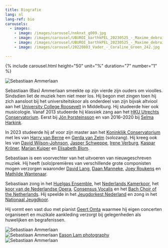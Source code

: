 ```yaml
---
title: Biografie
lang: nl
lang-ref: bio
carousels:
  - images:
    - image: /images/carousel/nnknxt_g009.jpg
    - image: /images/carousel/UBUROI_barthkPEL_20230525_-_Maxime_debruin082.jpg
    - image: /images/carousel/UBUROI_barthkPEL_20230525_-_Maxime_debruin060.jpg
    - image: /images/carousel/20220803_Vader_-_Coraline_Groen_242.jpg

---
```


{% include carousel.html height="50" unit="%" duration="7" number="1" %}

<img src="/images/bio_rechts.jpg" alt="Sebastiaan Ammerlaan" class="fr w-third ml-auto br-100">

Sebastiaan (Bas) Ammerlaan smeekte op zijn vierde zijn ouders om vioolles. Sindsdien liet de muziek hem niet meer los. Hij begon met zingen toen hij zich aansloot bij het universiteitskoor als onderdeel van zijn bijvak altviool aan het [University College Roosevelt](https://www.ucr.nl) in Middelburg. Hij studeerde hier ook musicologie. Vanaf 2013 studeerde hij klassiek zang aan het [HKU Utrechts Conservatorium](https://www.hku.nl/en/study-at-hku/utrechts-conservatorium). Eerst bij [Jón Þorsteinsson](https://www.jonthorsteinsson.com) en van 2016–2020 bij [Selma Harkink](http://www.selmaharkink.com). 

In 2023 studeerde hij af voor zijn master aan het [Koninklijk Conservatorium](https://www.koncon.nl/) met les van [Harry van Berne](https://www.koxvocaal.nl/vocalist/harry-van-berne/) en [Gerda van Zelm](https://nl.linkedin.com/in/gerdavanzelm) (solozang). Hij kreeg ook les van [David Wilson-Johnson](https://davidwilsonjohnson.eu/), [Jasper Schweppe](https://www.jasperschweppe.nl/), [Irene Verburg](http://www.ireneverburg.nl), [Kaspar Kröner](http://kasparkroener.weebly.com/), [Marjan Kuiper](http://www.marjankuiper.nl) en [Elisabeth Blom](https://www.elisabethblom.nl/).

Sebastiaan is een voorvechter van het uitvoeren van nieuwgeschreven muziek. Hij heeft (solo)premières van verschillende grote componisten mogen verzorgen waaronder [David Lang](https://davidlangmusic.com/), [Daan Manneke](https://www.daanmanneke.nl/), [Joey Roukens](https://joeyroukens.com/) en [Mathilde Wantenaar](https://donemus.nl/composer/mathilde-wantenaar/). 

Sebastiaan zong in het [Huelgas Ensemble](https://www.huelgasensemble.be/), het [Nederlands Kamerkoor](https://www.nederlandskamerkoor.nl/), het [koor van de Nederlandse Opera](https://www.operaballet.nl/koor-van-de-nationale-opera-0), [Consensus Vocalis](https://consensusvocalis.nl/) en het [Bach Choir of the Netherlands](https://beleefklassiek.nl/The-Bach-Choir-Orchestra-of-the-Netherlands). <!--  en [NKK NXT](https://www.nederlandskamerkoor.nl/nl/nkk-nxt) en zong mee met [Meesters & Gezellen](http://www.tettix.nl/) (2016 tot 2018), de [Dutch National Opera Academy](http://www.opera-academy.nl/), [Muziektheater Hollands Diep](http://muziektheaterhollandsdiep.nl/), [TENSO Europe Chamber Choir](https://www.tensoeuropechamberchoir.eu/) en het [Zed Chamber Choir](https://www.hollandscollectief.com/). -->Hij speelde in het [Jeugdorkest Nederland](https://www.jeugdorkest.nl/) en zong in het [Nationaal Jeugdkoor](http://www.nationalekoren.nl).  

Hij vormt een vast duo met pianist [Geert Omta](https://www.geertomta.nl/) waarmee hij eigen concerten organiseert en muzikale aankleding verzorgt bij gelegenheden als huwelijken en begrafenissen. 


<!-- In 2017 richtte hij met sopraan Veronika Akhmetchina het [Ensemble Nieuwe Muziek](/ensembles/enm) op: een ensemble met steeds wisselende bezetting voor het uitvoeren van versgeschreven muziek. Met sopraan Iris Bouman, alt Hester Westra en tenor Dierick Aartsen zingt hij ook in [Ensemble Cantorex](/ensembles/cantorex), een vocaal ensemble gespecialiseerd in Renaissance- en barokmuziek. -->

<!--In 2017 was hij stagiair bij het koor van de [Nationale Opera](https://operaballet.nl) en richtte hij met sopraan Veronika Akhmetchina het [Ensemble Nieuwe Muziek](/ensembles/enm) op: een ensemble met steeds wisselende bezetting voor het uitvoeren van versgeschreven muziek. Met sopraan Iris Bouman, alt Hester Westra en tenor Dierick Aartsen zingt hij ook in [Ensemble Cantorex](/ensembles/cantorex), een vocaal ensemble gespecialiseerd in Renaissance- en barokmuziek.-->

<div class="mw9 center ph3-ns mt5">
  <div class="cf ph2-ns">
    <div class="fl w-100 w-third-ns pa2">
      <img src="/images/actiefoto.jpg" alt="Sebastiaan Ammerlaan" class="br3">
    </div>
    <div class="fl w-100 w-third-ns pa2 tr f7">
      <img src="/images/nnknxt_Bas002.jpg" alt="Sebastiaan Ammerlaan" class="br3">
      <a href=https://easonlamstudio.myportfolio.com/>Eason Lam photography</a>
    </div>
    <div class="fl w-100 w-third-ns pa2">
      <img src="/images/WS2016.jpg" alt="Sebastiaan Ammerlaan" class="br3">
    </div>
  </div>
</div>
